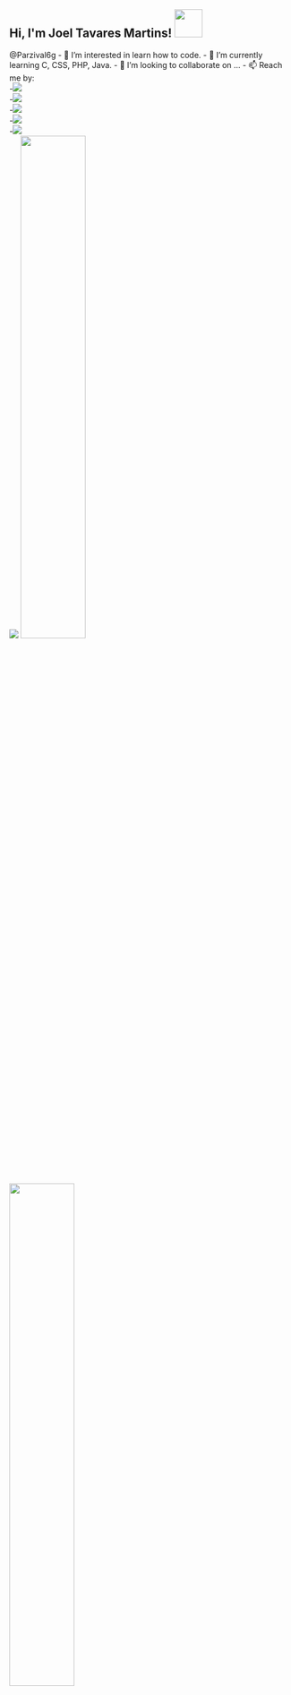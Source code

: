<h2> Hi, I'm Joel Tavares Martins! <img src="https://media1.giphy.com/media/fXnKP8CfISrfaILSBJ/giphy.gif" width="50"></h2>
@Parzival6g
- 👀 I’m interested in learn how to code.
- 🌱 I’m currently learning C, CSS, PHP, Java.
- 💞️ I’m looking to collaborate on ...
- 📫 Reach me by:<br>
	      -<a href="https://www.instagram.com/joeltm05/"><img src="https://cdn4.iconfinder.com/data/icons/picons-social/57/38-instagram-2-256.png"></a><br>
	      -<a href="https://www.facebook.com/joel.martins.948011"><img src=" https://cdn3.iconfinder.com/data/icons/social-media-black-white-2/512/BW_Facebook_glyph_svg-256.png "></a><br>
	      -<a href="https://twitter.com/JoelTM11"><img src=" https://cdn4.iconfinder.com/data/icons/miu-black-social-2/60/twitter-256.png "></a><br>
	      -<a href="https://www.linkedin.com/in/joel-martins-843bbb14a/"><img src=" https://cdn2.iconfinder.com/data/icons/social-media-solid-2/32/Linkedln-256.png "></a><br>
	      -<a href="mailto:joeltavaresmartins10@gmail.com"><img src=" https://cdn0.iconfinder.com/data/icons/picons-social/57/67-gmail-256.png "></a><br>
	 <img src="https://img.shields.io/twitter/follow/JoelTM11?label=Twitter&logo=twitter&style=for-the-badge&color=blue" href="https://twitter.com/JoelTM11" />
	 <img width="48%" src="https://github-readme-stats.vercel.app/api?username=Parzival6g&show_icons=true&theme=tokyonight" />
  	<img width="48%" src="https://github-readme-streak-stats.herokuapp.com/?user=Parzival6g&theme=tokyonight" />  
<center>💪One day or Day 1. U decide💪</center>

<!---
Parzival6g/Parzival6g is a ✨ special ✨ repository because its `README.md` (this file) appears on your GitHub profile.
You can click the Preview link to take a look at your changes.
--->
